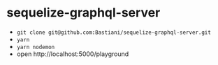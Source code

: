 # sequelize-graphql-server

- `git clone git@github.com:Bastiani/sequelize-graphql-server.git`
- `yarn`
- `yarn nodemon`
- open http://localhost:5000/playground
